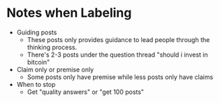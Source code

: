 # Notes when Labeling

* Guiding posts
    * These posts only provides guidance to lead people through the thinking process. 
    * There's 2-3 posts under the question thread "should i invest in bitcoin"
* Claim only or premise only
    * Some posts only have premise while less posts only have claims
* When to stop
    * Get "quality answers" or "get 100 posts"